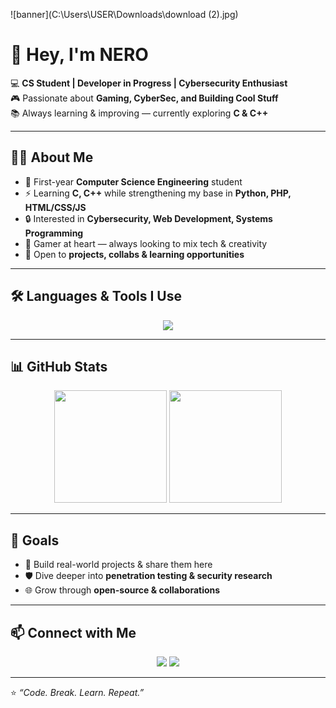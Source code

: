 <!-- Banner -->
![banner](C:\Users\USER\Downloads\download (2).jpg) <!-- Replace with your own banner -->

# 👋 Hey, I'm NERO  

💻 **CS Student | Developer in Progress | Cybersecurity Enthusiast**  
🎮 Passionate about **Gaming, CyberSec, and Building Cool Stuff**  
📚 Always learning & improving — currently exploring **C & C++**  

---

## 🧑‍💻 About Me  
- 🌱 First-year **Computer Science Engineering** student  
- ⚡ Learning **C, C++** while strengthening my base in **Python, PHP, HTML/CSS/JS**  
- 🔒 Interested in **Cybersecurity, Web Development, Systems Programming**  
- 🎯 Gamer at heart — always looking to mix tech & creativity  
- 🤝 Open to **projects, collabs & learning opportunities**  

---

## 🛠️ Languages & Tools I Use  
<p align="center">
<img src="https://skillicons.dev/icons?i=python,php,js,html,css,c,cpp,linux,git,github,vscode&theme=dark" />
</p>

---

## 📊 GitHub Stats  
<p align="center">
  <img src="https://github-readme-stats.vercel.app/api?username=YourUsername&show_icons=true&theme=radical" height="180em" />
  <img src="https://github-readme-stats.vercel.app/api/top-langs/?username=YourUsername&layout=compact&theme=radical" height="180em" />
</p>

---

## 🎯 Goals  
- 🚀 Build real-world projects & share them here  
- 🛡️ Dive deeper into **penetration testing & security research**  
- 🌐 Grow through **open-source & collaborations**  

---

## 📫 Connect with Me  
<p align="center">
<a href="https://github.com/YourUsername"><img src="https://img.shields.io/badge/GitHub-%2312100E.svg?&style=for-the-badge&logo=github&logoColor=white" /></a>
<a href="mailto:yourmail@example.com"><img src="https://img.shields.io/badge/Email-D14836?style=for-the-badge&logo=gmail&logoColor=white" /></a>
<!-- Add LinkedIn / Website if you want -->
</p>

---

⭐ *“Code. Break. Learn. Repeat.”*
